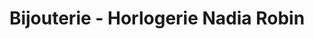 ---
title: "Bijouterie - Horlogerie Nadia Robin"
url: /guer/bijouterie-horlogerie-nadia-robin/
shop: bijoux
---